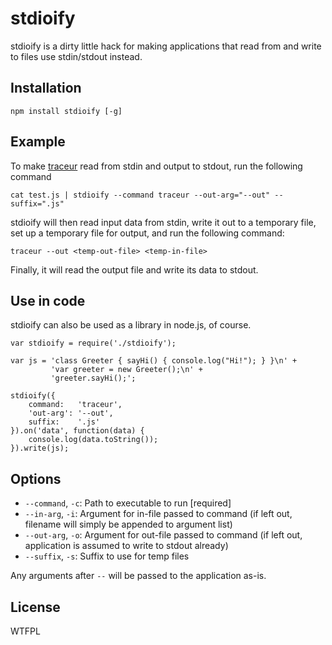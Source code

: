 stdioify
========

stdioify is a dirty little hack for making applications that read from and write to files use stdin/stdout instead.

Installation
------------

    npm install stdioify [-g]

Example
-------

To make [traceur](https://github.com/google/traceur-compiler) read from stdin and output to stdout, run the following command

    cat test.js | stdioify --command traceur --out-arg="--out" --suffix=".js"

stdioify will then read input data from stdin, write it out to a temporary file, set up a temporary file for output, and run the following command:

    traceur --out <temp-out-file> <temp-in-file>

Finally, it will read the output file and write its data to stdout.

Use in code
-----------

stdioify can also be used as a library in node.js, of course.

    var stdioify = require('./stdioify');
    
    var js = 'class Greeter { sayHi() { console.log("Hi!"); } }\n' +
             'var greeter = new Greeter();\n' +
             'greeter.sayHi();';
    
    stdioify({
        command:   'traceur',
        'out-arg': '--out',
        suffix:    '.js'
    }).on('data', function(data) {
        console.log(data.toString());
    }).write(js);


Options
-------

- `--command`, `-c`: Path to executable to run [required]
- `--in-arg`,  `-i`: Argument for in-file passed to command (if left out, filename will simply be appended to argument list)
- `--out-arg`, `-o`: Argument for out-file passed to command (if left out, application is assumed to write to stdout already)
- `--suffix`,  `-s`: Suffix to use for temp files

Any arguments after `--` will be passed to the application as-is.

License
-------

WTFPL
